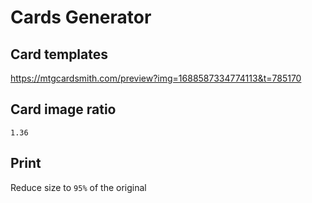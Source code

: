 # Cards Generator

## Card templates
https://mtgcardsmith.com/preview?img=1688587334774113&t=785170

## Card image ratio
`1.36`

## Print
Reduce size to `95%` of the original